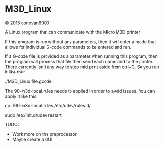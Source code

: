 # M3D_Linux
© 2015 donovan6000

A Linux program that can communicate with the Micro M3D printer

If this program is run without any parameters, then it will enter a mode that allows for individual G-code commands to be entered and ran.

If a G-code file is provided as a parameter when running this program, then the program will process that file then send each command to the printer. There currently isn't any way to stop mid print aside from ctrl+C. So you run it like this:


./M3D_Linux file.gcode


The 90-m3d-local.rules needs to applied in order to avoid issues. You can apply it like this:


cp ./90-m3d-local.rules /etc/udev/rules.d/

sudo /etc/init.d/udev restart


TODO:
* Work more on the preprocessor
* Maybe create a GUI
